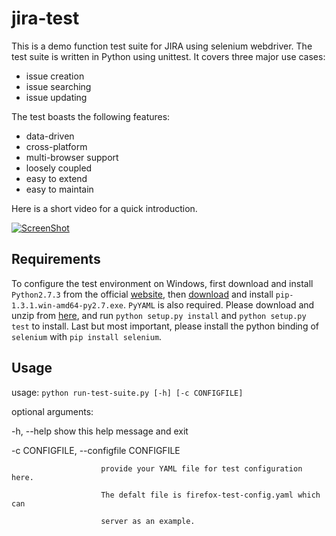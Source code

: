 jira-test
=========

This is a demo function test suite for JIRA using selenium webdriver. 
The test suite is written in Python using unittest. It covers three 
major use cases: 

* issue creation
* issue searching
* issue updating

The test boasts the following features:

* data-driven
* cross-platform
* multi-browser support
* loosely coupled
* easy to extend
* easy to maintain

Here is a short video for a quick introduction.

[![ScreenShot](https://raw.github.com/yadongwen/misc-scripts/master/screenshot.jpg)](http://youtu.be/vt5fpE0bzSY)

## Requirements

To configure the test environment on Windows,
first download and install `Python2.7.3` from the official 
[website](http://www.python.org/download/releases/2.7.3/), 
then [download](http://www.lfd.uci.edu/~gohlke/pythonlibs/#pip) and 
install `pip-1.3.1.win-amd64-py2.7.‌exe`.
`PyYAML` is also required. Please download and unzip from 
[here](http://pyyaml.org/download/pyyaml/PyYAML-3.10.zip), and 
run `python setup.py install` and `python setup.py test` to install.
Last but most important, please install the python binding of
`selenium` with `pip install selenium`.


## Usage

usage: `python run-test-suite.py [-h] [-c CONFIGFILE]`

optional arguments:

  -h, --help            show this help message and exit
  
  -c CONFIGFILE, --configfile CONFIGFILE
  
                        provide your YAML file for test configuration here.
                        
                        The defalt file is firefox-test-config.yaml which can
                        
                        server as an example.
